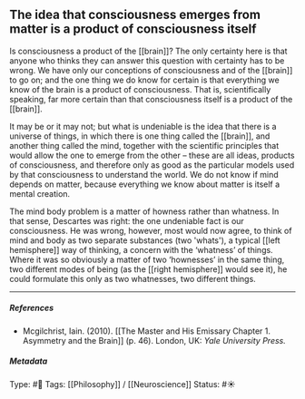 ## The idea that consciousness emerges from matter is a product of consciousness itself  # 

Is consciousness a product of the [[brain]]? The only certainty here is that anyone who thinks they can answer this question with certainty has to be wrong. We have only our conceptions of consciousness and of the [[brain]] to go on; and the one thing we do know for certain is that everything we know of the brain is a product of consciousness. That is, scientifically speaking, far more certain than that consciousness itself is a product of the [[brain]]. 

It may be or it may not; but what is undeniable is the idea that there is a universe of things, in which there is one thing called the [[brain]], and another thing called the mind, together with the scientific principles that would allow the one to emerge from the other – these are all ideas, products of consciousness, and therefore only as good as the particular models used by that consciousness to understand the world. We do not know if mind depends on matter, because everything we know about matter is itself a mental creation. 

The mind body problem is a matter of howness rather than whatness. In that sense, Descartes was right: the one undeniable fact is our consciousness. He was wrong, however, most would now agree, to think of mind and body as two separate substances (two 'whats'), a typical [[left hemisphere]] way of thinking, a concern with the ‘whatness’ of things. Where it was so obviously a matter of two ‘hownesses’ in the same thing, two different modes of being (as the [[right hemisphere]] would see it), he could formulate this only as two whatnesses, two different things. 

___

##### References

- Mcgilchrist, Iain. (2010). [[The Master and His Emissary Chapter 1. Asymmetry and the Brain]] (p. 46). London, UK: _Yale University Press._

##### Metadata

Type: #🔴 
Tags: [[Philosophy]] / [[Neuroscience]]
Status: #☀️ 